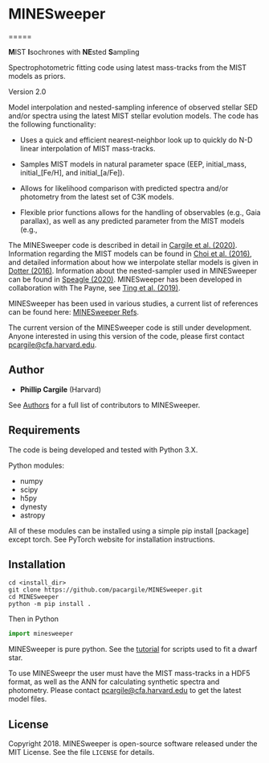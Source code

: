 # MINESweeper
=====

**M**IST **I**sochrones with **NE**sted **S**ampling

Spectrophotometric fitting code using latest mass-tracks from the MIST models as priors.

Version 2.0

Model interpolation and nested-sampling inference of observed stellar SED and/or spectra using the latest MIST stellar evolution models. The code has the following functionality:

* Uses a quick and efficient nearest-neighbor look up to quickly do N-D linear interpolation of MIST mass-tracks.

* Samples MIST models in natural parameter space (EEP, initial_mass, initial_[Fe/H], and  initial_[a/Fe]).

* Allows for likelihood comparison with predicted spectra and/or photometry from the latest set of C3K models.

* Flexible prior functions allows for the handling of observables (e.g., Gaia parallax), as well as any predicted parameter from the MIST models (e.g., 

The MINESweeper code is described in detail in [Cargile et al. (2020)](https://ui.adsabs.harvard.edu/abs/2020ApJ...900...28C). Information regarding the MIST models can be found in [Choi et al. (2016)](http://adsabs.harvard.edu/abs/2016ApJ...823..102C), and detailed information about how we interpolate stellar models is given in [Dotter (2016)](http://adsabs.harvard.edu/abs/2016ApJS..222....8D). Information about the nested-sampler used in MINESweeper can be found in [Speagle (2020)](https://ui.adsabs.harvard.edu/abs/2020MNRAS.493.3132S). MINESweeper has been developed in collaboration with The Payne, see [Ting et al. (2019)](https://ui.adsabs.harvard.edu/abs/2019ApJ...879...69T/).

MINESweeper has been used in various studies, a current list of references can be found here: [MINESweeper Refs](https://ui.adsabs.harvard.edu/abs/2020ApJ...900...28C/citations).

The current version of the MINESweeper code is still under development. Anyone interested in using this version of the code, please first contact <pcargile@cfa.harvard.edu>.


Author
-------
* **Phillip Cargile** (Harvard)

See [Authors](AUTHORS.md) for a full list of contributors to MINESweeper.

Requirements
-------

The code is being developed and tested with Python 3.X.

Python modules:

* numpy
* scipy
* h5py
* dynesty 
* astropy

All of these modules can be installed using a simple pip install [package] except torch. See PyTorch website for installation instructions.

Installation
------
```
cd <install_dir>
git clone https://github.com/pacargile/MINESweeper.git
cd MINESweeper
python -m pip install .
```

Then in Python
```python
import minesweeper
```

MINESweeper is pure python.
See the [tutorial](demo/) for scripts used to fit a dwarf star.

To use MINESweepr the user must have the MIST mass-tracks in a HDF5 format, as well as the ANN for calculating synthetic spectra and photometry. Please contact <pcargile@cfa.harvard.edu> to get the latest model files.


License
--------

Copyright 2018. MINESweeper is open-source software released under 
the MIT License. See the file ``LICENSE`` for details.

